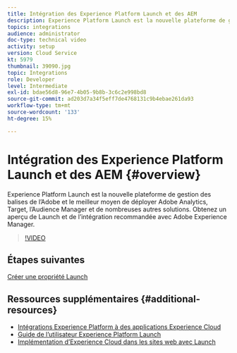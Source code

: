 ```yaml
---
title: Intégration des Experience Platform Launch et des AEM
description: Experience Platform Launch est la nouvelle plateforme de gestion des balises de l’Adobe et le meilleur moyen de déployer Adobe Analytics, Target, l’Audience Manager et de nombreuses autres solutions. Obtenez un aperçu de Launch et de l’intégration recommandée avec Adobe Experience Manager.
topics: integrations
audience: administrator
doc-type: technical video
activity: setup
version: Cloud Service
kt: 5979
thumbnail: 39090.jpg
topic: Integrations
role: Developer
level: Intermediate
exl-id: bdae56d8-96e7-4b05-9b8b-3c6c2e998bd8
source-git-commit: ad203d7a34f5eff7de4768131c9b4ebae261da93
workflow-type: tm+mt
source-wordcount: '133'
ht-degree: 15%

---
```


# Intégration des Experience Platform Launch et des AEM {#overview}

Experience Platform Launch est la nouvelle plateforme de gestion des balises de l’Adobe et le meilleur moyen de déployer Adobe Analytics, Target, l’Audience Manager et de nombreuses autres solutions. Obtenez un aperçu de Launch et de l’intégration recommandée avec Adobe Experience Manager.

>[!VIDEO](https://video.tv.adobe.com/v/39090?quality=12&learn=on)

## Étapes suivantes

[Créer une propriété Launch](create-launch-property.md)

## Ressources supplémentaires {#additional-resources}

* [Intégrations Experience Platform à des applications Experience Cloud](https://experienceleague.adobe.com/docs/platform-learn/tutorials/intro-to-platform/integrations-with-experience-cloud-applications.html)
* [Guide de l’utilisateur Experience Platform Launch](https://experienceleague.adobe.com/docs/experience-platform/tags/home.html)
* [Implémentation d’Experience Cloud dans les sites web avec Launch](https://experienceleague.adobe.com/docs/launch-learn/implementing-in-websites-with-launch/index.html)
